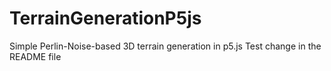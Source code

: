 # TerrainGenerationP5js
Simple Perlin-Noise-based 3D terrain generation in p5.js
Test change in the README file
